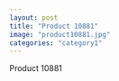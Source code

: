 ```yaml
---
layout: post
title: "Product 10881"
image: "product10881.jpg"
categories: "category1"
---
```

Product 10881
